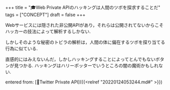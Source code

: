 +++
title = "🎓Web Private APIのハッキングは人間のツボを探求することだ"
tags = ["CONCEPT"]
draft = false
+++

Webサービスには隠された非公開APIがあり，それらは公開されてないからこそハッカーの技法によって解析するしかない.

しかしそのような秘密のトビラの解析は，人間の体に偏在するツボを探り当てる行為に似ている.

直感的にはみえないんだ，しかしハッキングすることによってとんでもないボタンが見つかる. ハッキングはハリーポッターでいうところの闇の魔術かもしれない.

entered from: [📝Twitter Private API]({{<relref "20220124053244.md#" >}})
